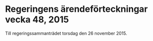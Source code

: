# Regeringens ärendeförteckningar vecka 48, 2015

Till regeringssammanträdet torsdag den 26 november 2015\.
